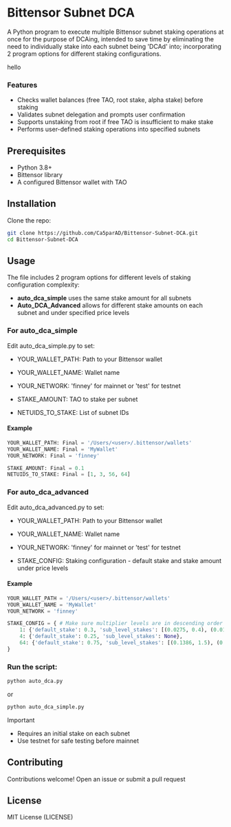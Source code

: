 # Bittensor Subnet DCA
A Python program to execute multiple Bittensor subnet staking operations at once for the purpose of DCAing, intended to save time by eliminating the need to individually stake into each subnet being 'DCAd' into; incorporating 2 program options for different staking configurations.

hello

### Features
- Checks wallet balances (free TAO, root stake, alpha stake) before staking
- Validates subnet delegation and prompts user confirmation
- Supports unstaking from root if free TAO is insufficient to make stake
- Performs user-defined staking operations into specified subnets

## Prerequisites
- Python 3.8+
- Bittensor library
- A configured Bittensor wallet with TAO

## Installation
Clone the repo:
```bash
git clone https://github.com/Ca5parAD/Bittensor-Subnet-DCA.git
cd Bittensor-Subnet-DCA
```

## Usage
The file includes 2 program options for different levels of staking configuration complexity:

- **auto_dca_simple** uses the same stake amount for all subnets
- **Auto_DCA_Advanced** allows for different stake amounts on each subnet and under specified price levels


### For auto_dca_simple
Edit auto_dca_simple.py to set:
- YOUR_WALLET_PATH: Path to your Bittensor wallet
- YOUR_WALLET_NAME: Wallet name
- YOUR_NETWORK: 'finney' for mainnet or 'test' for testnet
  
- STAKE_AMOUNT: TAO to stake per subnet
- NETUIDS_TO_STAKE: List of subnet IDs

#### Example
```py
YOUR_WALLET_PATH: Final = '/Users/<user>/.bittensor/wallets'
YOUR_WALLET_NAME: Final = 'MyWallet'
YOUR_NETWORK: Final = 'finney'

STAKE_AMOUNT: Final = 0.1
NETUIDS_TO_STAKE: Final = [1, 3, 56, 64]
```

### For auto_dca_advanced
Edit auto_dca_advanced.py to set:
- YOUR_WALLET_PATH: Path to your Bittensor wallet
- YOUR_WALLET_NAME: Wallet name
- YOUR_NETWORK: 'finney' for mainnet or 'test' for testnet

- STAKE_CONFIG: Staking configuration - default stake and stake amount under price levels

#### Example
```py
YOUR_WALLET_PATH = '/Users/<user>/.bittensor/wallets'
YOUR_WALLET_NAME = 'MyWallet'
YOUR_NETWORK = 'finney'

STAKE_CONFIG = { # Make sure multiplier levels are in descending order
    1: {'default_stake': 0.3, 'sub_level_stakes': [(0.0275, 0.4), (0.0193, 0.5)]},
    4: {'default_stake': 0.25, 'sub_level_stakes': None},
    64: {'default_stake': 0.75, 'sub_level_stakes': [(0.1386, 1.5), (0.1179, 2)]}
}
```


### Run the script:
```bash
python auto_dca.py
```
or
```bash
python auto_dca_simple.py
```

> [!IMPORTANT]
> - Requires an initial stake on each subnet
> - Use testnet for safe testing before mainnet

## Contributing
Contributions welcome! Open an issue or submit a pull request

## License
MIT License (LICENSE)
